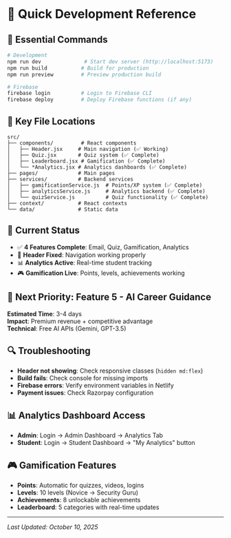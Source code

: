 # 🔧 Quick Development Reference

## 🚀 **Essential Commands**
```bash
# Development
npm run dev              # Start dev server (http://localhost:5173)
npm run build           # Build for production
npm run preview         # Preview production build

# Firebase
firebase login          # Login to Firebase CLI
firebase deploy         # Deploy Firebase functions (if any)
```

## 📁 **Key File Locations**
```
src/
├── components/         # React components
│   ├── Header.jsx     # Main navigation (✅ Working)
│   ├── Quiz.jsx       # Quiz system (✅ Complete)
│   ├── Leaderboard.jsx # Gamification (✅ Complete)
│   └── *Analytics.jsx # Analytics dashboards (✅ Complete)
├── pages/             # Main pages
├── services/          # Backend services
│   ├── gamificationService.js  # Points/XP system (✅ Complete)
│   ├── analyticsService.js     # Analytics backend (✅ Complete)
│   └── quizService.js          # Quiz functionality (✅ Complete)
├── context/           # React contexts
└── data/              # Static data
```

## 🎯 **Current Status**
- ✅ **4 Features Complete**: Email, Quiz, Gamification, Analytics
- 🔧 **Header Fixed**: Navigation working properly
- 📊 **Analytics Active**: Real-time student tracking
- 🎮 **Gamification Live**: Points, levels, achievements working

## 🤖 **Next Priority: Feature 5 - AI Career Guidance**
**Estimated Time**: 3-4 days  
**Impact**: Premium revenue + competitive advantage  
**Technical**: Free AI APIs (Gemini, GPT-3.5)

## 🔍 **Troubleshooting**
- **Header not showing**: Check responsive classes (`hidden md:flex`)
- **Build fails**: Check console for missing imports
- **Firebase errors**: Verify environment variables in Netlify
- **Payment issues**: Check Razorpay configuration

## 📊 **Analytics Dashboard Access**
- **Admin**: Login → Admin Dashboard → Analytics Tab
- **Student**: Login → Student Dashboard → "My Analytics" button

## 🎮 **Gamification Features**
- **Points**: Automatic for quizzes, videos, logins
- **Levels**: 10 levels (Novice → Security Guru)  
- **Achievements**: 8 unlockable achievements
- **Leaderboard**: 5 categories with real-time updates

---
*Last Updated: October 10, 2025*